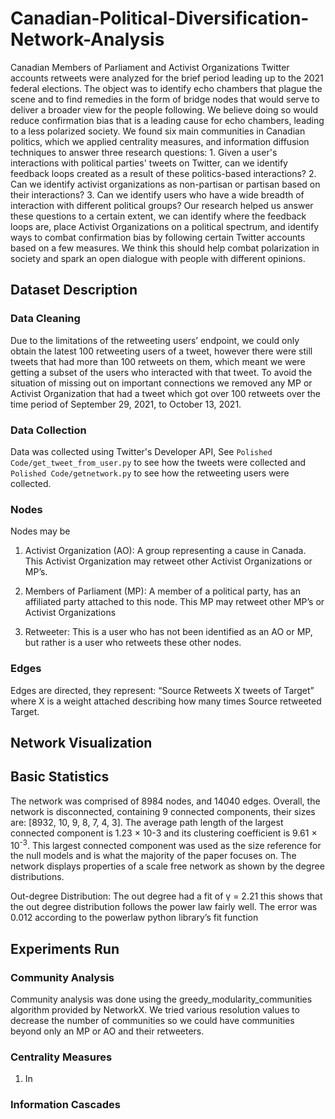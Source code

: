 # Canadian-Political-Diversification-Network-Analysis
Canadian Members of Parliament and Activist Organizations Twitter accounts retweets were analyzed for the brief period leading up to the 2021 federal elections. The object was to identify echo chambers that plague the scene and to find remedies in the form of bridge nodes that would serve to deliver a broader view for the people following. We believe doing so would reduce confirmation bias that is a leading cause for echo chambers, leading to a less polarized society. We found six main communities in Canadian politics, which we applied centrality measures, and information diffusion techniques to answer three research questions: 1. Given a user's interactions with political parties' tweets on Twitter, can we identify feedback loops created as a result of these politics-based interactions? 2. Can we identify activist organizations as non-partisan or partisan based on their interactions? 3. Can we identify users who have a wide breadth of interaction with different political groups? Our research helped us answer these questions to a certain extent, we can identify where the feedback loops are, place Activist Organizations on a political spectrum, and identify ways to combat confirmation bias by following certain Twitter accounts based on a few measures. We think this should help combat polarization in society and spark an open dialogue with people with different opinions.

## Dataset Description
### Data Cleaning 
Due to the limitations of the retweeting users’ endpoint, we could only obtain the latest 100 retweeting users of a tweet, however there were still tweets that had more than 100 retweets on them, which meant we were getting a subset of the users who interacted with that tweet. To avoid the situation of missing out on important connections we removed any MP or Activist Organization that had a tweet which got over 100 retweets over the time period of September 29, 2021, to October 13, 2021. 
### Data Collection
Data was collected using Twitter's Developer API, See `Polished Code/get_tweet_from_user.py` to see how the tweets were collected and `Polished Code/getnetwork.py` to see how the retweeting users were collected.

### Nodes 
Nodes may be 
1. Activist Organization (AO): A group representing a cause in Canada. This Activist Organization may retweet other Activist Organizations or MP’s. 

2. Members of Parliament (MP): A member of a political party, has an affiliated party attached to this node. This MP may retweet other MP’s or Activist Organizations 

3. Retweeter: This is a user who has not been identified as an AO or MP, but rather is a user who retweets these other nodes. 

### Edges 
Edges are directed, they represent: “Source Retweets X tweets of Target” where X is a weight attached describing how many times Source retweeted Target. 

## Network Visualization


## Basic Statistics

The network was comprised of 8984 nodes, and 14040 edges. Overall, the network is disconnected, containing 9 connected components, their sizes are: [8932, 10, 9, 8, 7, 4, 3]. The average path length of the largest connected component is 1.23 × 10-3 and its clustering coefficient is 9.61 × 10<sup>-3</sup>. This largest connected component was used as the size reference for the null models and is what the majority of the paper focuses on. The network displays properties of a scale free network as shown by the degree distributions. 

Out-degree Distribution: The out degree had a fit of γ = 2.21 this shows that the out degree distribution follows the power law fairly well. The error was 0.012 according to the powerlaw python library’s fit function 

## Experiments Run

### Community Analysis
Community analysis was done using the greedy_modularity_communities algorithm provided by NetworkX. We tried various resolution values to decrease the number of communities so we could have communities beyond only an MP or AO and their retweeters.  

### Centrality Measures

1. In

### Information Cascades

